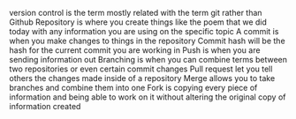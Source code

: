 version control is the term mostly related with the term git rather than Github
Repository is where you create things like the poem that we did today with any information you are using on the specific topic
A commit is when you make changes to things in the repository 
Commit hash will be the hash for the current commit you are working in
Push is when you are sending information out 
Branching is when you can combine terms between two repositories or even certain commit changes
Pull request let you tell others the changes made inside of a repository
Merge allows you to take branches and combine them into one
Fork is copying every piece of information and being able to work on it without altering the original copy of information created
